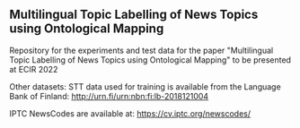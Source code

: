 ## Multilingual Topic Labelling of News Topics using Ontological Mapping
Repository for the experiments and test data for the paper "Multilingual Topic Labelling of News Topics using Ontological Mapping" to be presented at ECIR 2022 

Other datasets:
STT data used for training is available from the Language Bank of Finland: http://urn.fi/urn:nbn:fi:lb-2018121004

IPTC NewsCodes are available at: https://cv.iptc.org/newscodes/

